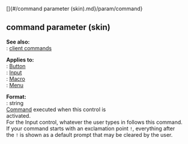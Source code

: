 []{#/command parameter (skin).md}/param/command}    
## command parameter (skin)    
**See also:**    
:   [client commands](/%7Bskin%7D/commands)    
<!-- -->    
**Applies to:**    
:   [Button](/%7Bskin%7D/control/button)    
:   [Input](/%7Bskin%7D/control/input)    
:   [Macro](/%7Bskin%7D/control/macro)    
:   [Menu](/%7Bskin%7D/control/menu)    
<!-- -->    
**Format:**    
:   string    
[Command](/%7Bskin%7D/commands) executed when this control is    
activated.    
For the Input control, whatever the user types in follows this command.    
If your command starts with an exclamation point `!`, everything after    
the `!` is shown as a default prompt that may be cleared by the user.  
